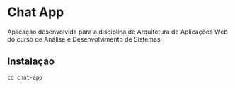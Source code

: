 # Chat App
Aplicação desenvolvida para a disciplina de Arquitetura de Aplicações Web do curso de Análise e Desenvolvimento de Sistemas

## Instalação
`cd chat-app`
